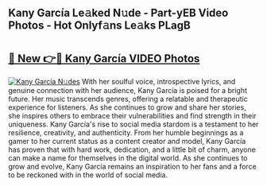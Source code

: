## Kany García Le𝚊ked N𝚞de - Part-yEB Video Photos - Hot Onlyf𝚊ns Le𝚊ks PLagB

# <h2><a href="http://ac20708.deff.icu/?id=Kany+Garc%c3%ada">🔗 New 👉🔴 Kany García VIDEO Photos</a></h2>

[![Kany García N𝚞des](https://i.imgur.com/rIISA9y.gif)](http://ac20708.deff.icu/?id=Kany+Garc%c3%ada)
With her soulful voice, introspective lyrics, and genuine connection with her audience, Kany García is poised for a bright future. Her music transcends genres, offering a relatable and therapeutic experience for listeners. As she continues to grow and share her stories, she inspires others to embrace their vulnerabilities and find strength in their uniqueness. Kany García's rise to social media stardom is a testament to her resilience, creativity, and authenticity. From her humble beginnings as a gamer to her current status as a content creator and model, Kany García has proven that with hard work, dedication, and a little bit of charm, anyone can make a name for themselves in the digital world. As she continues to grow and evolve, Kany García remains an inspiration to her fans and a force to be reckoned with in the world of social media.
